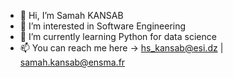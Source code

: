 - 👋 Hi, I’m Samah KANSAB
- 👀 I’m interested in Software Engineering
- 🌱 I’m currently learning Python for data science
- 📫 You can reach me here -> hs_kansab@esi.dz | samah.kansab@ensma.fr
